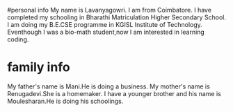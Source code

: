 #personal info
My name is Lavanyagowri.
I am from Coimbatore.
I have completed my schooling in Bharathi Matriculation Higher Secondary School.
I am doing my B.E.CSE programme in KGISL Institute of Technology.
Eventhough I was a bio-math student,now I am interested in learning coding.
# family info 
My father's name is Mani.He is doing a business.
My mother's name is Renugadevi.She is a homemaker.
I have a younger brother and his name is Moulesharan.He is doing his schoolings.
